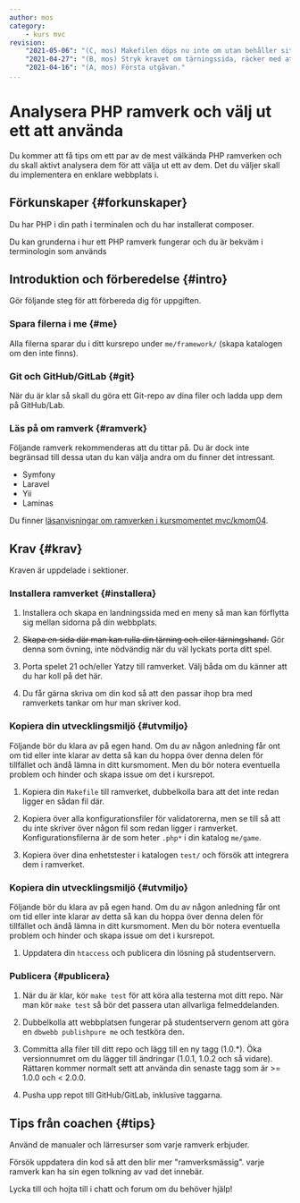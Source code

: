 ```yaml
---
author: mos
category:
    - kurs mvc
revision:
    "2021-05-06": "(C, mos) Makefilen döps nu inte om utan behåller sitt ursprunglia namn."
    "2021-04-27": "(B, mos) Stryk kravet om tärningssida, räcker med att man portar spelet."
    "2021-04-16": "(A, mos) Första utgåvan."
...
```

Analysera PHP ramverk och välj ut ett att använda
===================================

Du kommer att få tips om ett par av de mest välkända PHP ramverken och du skall aktivt analysera dem för att välja ut ett av dem. Det du väljer skall du implementera en enklare webbplats i.

<!--more-->



Förkunskaper {#forkunskaper}
-----------------------

Du har PHP i din path i terminalen och du har installerat composer.

Du kan grunderna i hur ett PHP ramverk fungerar och du är bekväm i terminologin som används



<!--
Genomgång {#genom}
------------------------

Här är en video som "pratar" dig igenom uppgiftens upplägg och visar hur du kommer igång.

[YOUTUBE src="gKzwQTG9eCI" width=700 caption="Kurs mvc kmom03 tisdagsgenomgång, del 3/3 uppgiften (Zoom med Mikael)."]
-->



Introduktion och förberedelse {#intro}
-----------------------

Gör följande steg för att förbereda dig för uppgiften.



### Spara filerna i me {#me}

Alla filerna sparar du i ditt kursrepo under `me/framework/` (skapa katalogen om den inte finns).



### Git och GitHub/GitLab {#git}

När du är klar så skall du göra ett Git-repo av dina filer och ladda upp dem på GitHub/Lab.



### Läs på om ramverk {#ramverk}

Följande ramverk rekommenderas att du tittar på. Du är dock inte begränsad till dessa utan du kan välja andra om du finner det intressant.

* Symfony
* Laravel
* Yii
* Laminas

Du finner [läsanvisningar om ramverken i kursmomentet mvc/kmom04](kurser/mvc-v1/kmom04#resurser).



Krav {#krav}
-----------------------

Kraven är uppdelade i sektioner.



### Installera ramverket {#installera}

1. Installera och skapa en landningssida med en meny så man kan förflytta sig mellan sidorna på din webbplats.

1. <s>Skapa en sida där man kan rulla din tärning och eller tärningshand.</s> Gör denna som övning, inte nödvändig när du väl lyckats porta ditt spel.

1. Porta spelet 21 och/eller Yatzy till ramverket. Välj båda om du känner att du har koll på det här.

1. Du får gärna skriva om din kod så att den passar ihop bra med ramverkets tankar om hur man skriver kod.



### Kopiera din utvecklingsmiljö {#utvmiljo}

Följande bör du klara av på egen hand. Om du av någon anledning får ont om tid eller inte klarar av detta så kan du hoppa över denna delen för tillfället och ändå lämna in ditt kursmoment. Men du bör notera eventuella problem och hinder och skapa issue om det i kursrepot.

1. Kopiera din `Makefile` till ramverket, dubbelkolla bara att det inte redan ligger en sådan fil där.

1. Kopiera över alla konfigurationsfiler för validatorerna, men se till så att du inte skriver över någon fil som redan ligger i ramverket. Konfigurationsfilerna är de som heter `.php*` i din katalog `me/game`.

1. Kopiera över dina enhetstester i katalogen `test/` och försök att integrera dem i ramverket.



### Kopiera din utvecklingsmiljö {#utvmiljo}

Följande bör du klara av på egen hand. Om du av någon anledning får ont om tid eller inte klarar av detta så kan du hoppa över denna delen för tillfället och ändå lämna in ditt kursmoment. Men du bör notera eventuella problem och hinder och skapa issue om det i kursrepot.

1. Uppdatera din `htaccess` och publicera din lösning på studentservern.



### Publicera {#publicera}

1. När du är klar, kör `make test` för att köra alla testerna mot ditt repo. När man kör `make test` så bör det passera utan allvarliga felmeddelanden.

1. Dubbelkolla att webbplatsen fungerar på studentservern genom att göra en `dbwebb publishpure me` och testköra den.

1. Committa alla filer till ditt repo och lägg till en ny tagg (1.0.\*). Öka versionnumret om du lägger till ändringar (1.0.1, 1.0.2 och så vidare). Rättaren kommer normalt sett att använda din senaste tagg som är >= 1.0.0 och < 2.0.0.

1. Pusha upp repot till GitHub/GitLab, inklusive taggarna.



<!--
Extrauppgift {#extra}
-----------------------

Lös följande extrauppgifter om du har tid och lust.

test

make, validators

21, yatzy

-->



Tips från coachen {#tips}
-----------------------

Använd de manualer och lärresurser som varje ramverk erbjuder.

Försök uppdatera din kod så att den blir mer "ramverksmässig". varje ramverk kan ha sin egen tolkning av vad det innebär.

Lycka till och hojta till i chatt och forum om du behöver hjälp!
